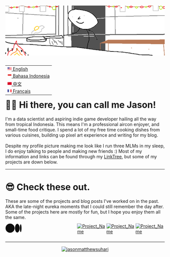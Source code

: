 <img src="images/top-banner.png"></img>

<table align="right">
 <tr><td><a href="README.md"><img src="images/us-flag.png" height="13"> English</a></td></tr>
 <tr><td><a href="alt_readme/README_ID.md"><img src="images/id-flag.png" height="13"> Bahasa Indonesia</a></td></tr>
 <tr><td><a href="alt_readme/README_CN.md"><img src="images/cn-flag.png" height="13"> 中文</a></td></tr>
 <tr><td><a href="alt_readme/README_FR.md"><img src="images/fr-flag.png" height="13"> Français</a></td></tr>
</table>

<h1> 🙋‍♂️ Hi there, you can call me Jason! </h1>
I'm a data scientist and aspiring indie game developer hailing all the way from tropical Indonesia. This means I'm a professional aircon enjoyer, and small-time food critique. I spend a lot of my free time cooking dishes from various cuisines, building up pixel art experience and  writing for my blog.
<br><br>
Despite my profile picture making me look like I run three MLMs in my sleep, I do enjoy talking to people and making new friends :) Most of my information and links can be found through my <a href="https://linktr.ee/jasonmatthewsuhari">LinkTree</a>, but some of my projects are down below.

---

<h1> 😎 Check these out. </h1>
These are some of the projects and blog posts I've worked on in the past. AKA the late-night eureka moments that I could still remember the day after. Some of the projects here are mostly for fun, but I hope you enjoy them all the same. 

<div style="display: flex; justify-content: center; align-items: center;">
<a href=""> 
<img src="images/project-thumbnails/medium.png" alt="Jason's Medium" style="width: 23%; aspect-ratio: 1/1;">
</a>
<a href=""> 
<img src="images/project.png" alt="Project_Name" style="width: 23%; aspect-ratio: 1/1;">
</a>
<a href=""> 
<img src="images/project.png" alt="Project_Name" style="width: 23%; aspect-ratio: 1/1;">
</a>
<a href=""> 
<img src="images/project.png" alt="Project_Name" style="width: 23%; aspect-ratio: 1/1;">
</a>
</div>

---
<div style="display: flex; justify-content: center; align-items: center;">
<a href="https://github.com/ryo-ma/github-profile-trophy"><img src="https://github-profile-trophy.vercel.app/?username=jasonmatthewsuhari" alt="jasonmatthewsuhari" /></a>
</div>

<!-- <div style="display: flex; justify-content: center; align-items: center;">
  <a href="https://awesome-github-stats.azurewebsites.net/index.html??cardType=github&theme=gruvbox&preferLogin=false">    <img  alt="jasonmatthewsuhari's GitHub Stats" src="https://awesome-github-stats.azurewebsites.net/user-stats/jasonmatthewsuhari?cardType=github&theme=gruvbox&preferLogin=false" />  </a>
</div> -->
